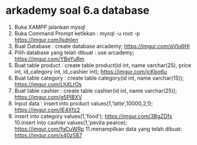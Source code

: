 # arkademy soal 6.a database

1. Buka XAMPP jalankan mysql 
2. Buka Command Prompt ketikkan :
   mysql -u root -p
   https://imgur.com/lsdnIen
3. Buat Database : 
   create database arcademy;
   https://imgur.com/qVlo6HI
4. Pilih database yang telah dibuat :
   use arcademy;
   https://imgur.com/YBeYuRm
5. Buat table product :
   create table product(id int, name varchar(25), price int, id_category int, id_cashier int);
   https://imgur.com/jcKbo6u
6. Buat table category :
   create table category(id int, name varchar(15));
   https://imgur.com/LhXLrOs
7. Buat table cashier :
   create table cashier(id int, name varchar(25));
   https://imgur.com/g5PIBXV
8. Input data :
   insert into product values(1,'latte',10000,2,1);
   https://imgur.com/IE4Xfz2
9. insert into category values(1,'food');
   https://imgur.com/3BgZDfx
10.insert into cashier values(1,'pevita pearce);
   https://imgur.com/fgCuWRp
11.menampilkan data yang telah dibuat:
   https://imgur.com/x40z587
